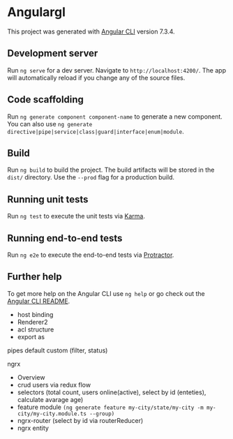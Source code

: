 # Angulargl

This project was generated with [Angular CLI](https://github.com/angular/angular-cli) version 7.3.4.

## Development server

Run `ng serve` for a dev server. Navigate to `http://localhost:4200/`. The app will automatically reload if you change any of the source files.

## Code scaffolding

Run `ng generate component component-name` to generate a new component. You can also use `ng generate directive|pipe|service|class|guard|interface|enum|module`.

## Build

Run `ng build` to build the project. The build artifacts will be stored in the `dist/` directory. Use the `--prod` flag for a production build.

## Running unit tests

Run `ng test` to execute the unit tests via [Karma](https://karma-runner.github.io).

## Running end-to-end tests

Run `ng e2e` to execute the end-to-end tests via [Protractor](http://www.protractortest.org/).

## Further help

To get more help on the Angular CLI use `ng help` or go check out the [Angular CLI README](https://github.com/angular/angular-cli/blob/master/README.md).



- host binding
- Renderer2
- acl structure
- export as

pipes
 default
 custom (filter, status)



ngrx 
  - Overview
  - crud users via redux flow
  - selectors (total count, users online(active), select by id (enteties), calculate avarage age)
  - feature module `(ng generate feature my-city/state/my-city -m my-city/my-city.module.ts --group)`
  - ngrx-router (select by id via routerReducer)
  - ngrx entity
